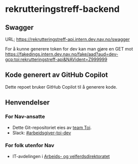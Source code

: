 # rekrutteringstreff-backend 

## Swagger

URL; https://rekrutteringstreff-api.intern.dev.nav.no/swagger

For å kunne generere token for dev kan man gjøre en GET mot
https://fakedings.intern.dev.nav.no/fake/aad?aud=dev-gcp:toi:rekrutteringstreff-api&NAVident=Z999999


## Kode generert av GitHub Copilot

Dette repoet bruker GitHub Copilot til å generere kode.


## Henvendelser

### For Nav-ansatte
* Dette Git-repositoriet eies av [team Toi](https://teamkatalog.nav.no/team/76f378c5-eb35-42db-9f4d-0e8197be0131).
* Slack: [#arbeidsgiver-toi-dev](https://nav-it.slack.com/archives/C02HTU8DBSR)

### For folk utenfor Nav
* IT-avdelingen i [Arbeids- og velferdsdirektoratet](https://www.nav.no/no/NAV+og+samfunn/Kontakt+NAV/Relatert+informasjon/arbeids-og-velferdsdirektoratet-kontorinformasjon)
